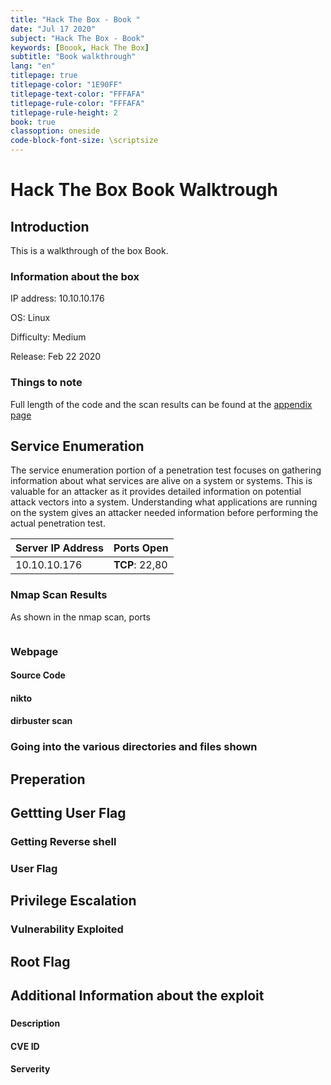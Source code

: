 ```yaml
---
title: "Hack The Box - Book "
date: "Jul 17 2020"
subject: "Hack The Box - Book"
keywords: [Boook, Hack The Box]
subtitle: "Book walkthrough"
lang: "en"
titlepage: true
titlepage-color: "1E90FF"
titlepage-text-color: "FFFAFA"
titlepage-rule-color: "FFFAFA"
titlepage-rule-height: 2
book: true
classoption: oneside
code-block-font-size: \scriptsize
---
```

# Hack The Box Book Walktrough

## Introduction

This is a walkthrough of the box Book.

### Information about the box 

IP address: 10.10.10.176

OS: Linux 

Difficulty: Medium 

Release: Feb 22 2020

### Things to note
Full length of the code and the scan results can be found at the [appendix page](https://github.com/mashmllo/hack-the-box--book/tree/master/appendix)
## Service Enumeration

The service enumeration portion of a penetration test focuses on gathering information about what services are alive on a system or systems.
This is valuable for an attacker as it provides detailed information on potential attack vectors into a system.
Understanding what applications are running on the system gives an attacker needed information before performing the actual penetration test.

Server IP Address | Ports Open
------------------|----------------------------------------
10.10.10.176      | **TCP**: 22,80 


### Nmap Scan Results
As shown in the nmap scan, ports   
```
```
### Webpage

#### Source Code

#### nikto 

#### dirbuster scan

### Going into the various directories and files shown

## Preperation

## Gettting User Flag

### Getting Reverse shell

### User Flag

## Privilege Escalation

### Vulnerability Exploited

## Root Flag 

## Additional Information about the exploit

### <name of image> 
#### Description
#### CVE ID
#### Serverity
